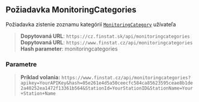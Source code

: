 ## Požiadavka MonitoringCategories
Požiadavka zistenie zoznamu kategórií [`MonitoringCategory`](#MonitoringCategory) užívateľa

> **Dopytovaná URL**: ```https://cz.finstat.sk/api/monitoringcategories```<br />
> **Dopytovaná URL**: ```https://www.finstat.cz/api/monitoringcategories```<br />
> **Hash parameter**: monitoringcategories

### Parametre
[](../../../common/parameters/parameters-sk.md ':include')

> **Príklad volania:** ```https://www.finstat.cz/api/monitoringcategories?apikey=YourAPIKey&hash=05e261e4d5a50ceecfc584ca85623595ceae8b1de2a40252ea1472f13361b564&StationId=YourStationID&StationName=Your+Station+Name```